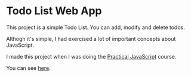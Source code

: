 # Todo List Web App

This project is a simple Todo List. You can add, modify and delete todos. 

Althogh it's simple, I had exercised a lot of important concepts about JavaScript.

I made this project when I was doing the [Practical JavaScript](https://watchandcode.com/p/practical-javascript) course.

You can see [here](https://gedhean.github.io/todo-list/).
